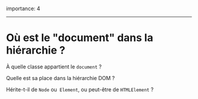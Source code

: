 importance: 4

---

# Où est le "document" dans la hiérarchie ?

À quelle classe appartient le `document` ?

Quelle est sa place dans la hiérarchie DOM ?

Hérite-t-il de `Node` ou` Element`, ou peut-être de `HTMLElement` ?
